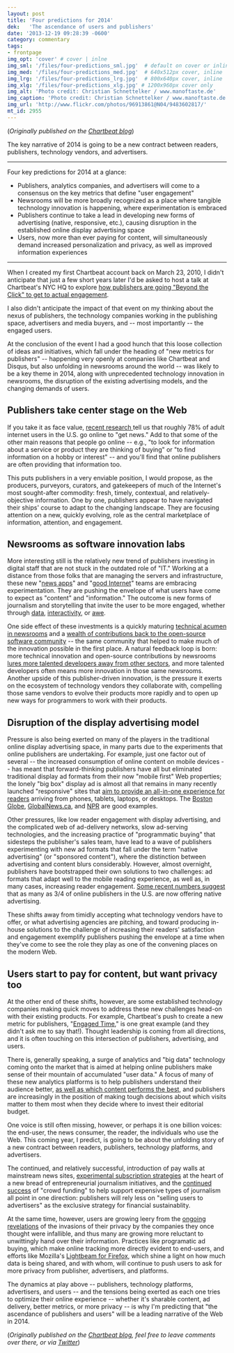 ```yaml
---
layout: post
title: 'Four predictions for 2014'
dek:   'The ascendance of users and publishers'
date: '2013-12-19 09:28:39 -0600'
category: commentary
tags: 
- frontpage
img_opt: 'cover' # cover | inlne
img_sml: '/files/four-predictions_sml.jpg'  # default on cover or inline
img_med: '/files/four-predictions_med.jpg'  # 640x512px cover, inline
img_lrg: '/files/four-predictions_lrg.jpg'  # 800x640px cover, inline
img_xlg: '/files/four-predictions_xlg.jpg' # 1200x960px cover only
img_alt: 'Photo credit: Christian Schnettelker / www.manoftaste.de'
img_caption: 'Photo credit: Christian Schnettelker / www.manoftaste.de'
img_url: 'http://www.flickr.com/photos/96913861@N04/9483602817/'
mt_id: 2955
---
```

(_Originally published on the [Chartbeat blog](http://blog.chartbeat.com/2013/12/18/4-predictions-2014-ascendance-users/)_)

<p class="lead">
The key narrative of 2014 is going to be a new contract between readers, publishers, technology vendors, and advertisers. 
</p>

<hr />
Four key predictions for 2014 at a glance:
<ul>
    <li>Publishers, analytics companies, and advertisers will come to a consensus on the key metrics that define "user engagement"</li>
    <li>Newsrooms will be more broadly recognized as a place where tangible technology innovation is happening, where experimentation is embraced</li>
    <li>Publishers continue to take a lead in developing new forms of advertising (native, responsive, etc.), causing disruption in the established online display advertising space</li>
    <li>Users, now more than ever paying for content, will simultaneously demand increased personalization and privacy, as well as improved information experiences</li>
</ul>
<hr />

When I created my first Chartbeat account back on March 23, 2010, I didn't anticipate that just a few short years later I'd be asked to host a talk at Chartbeat's NYC HQ to explore [how publishers are going "Beyond the Click" to get to actual engagement](http://blog.chartbeat.com/2013/06/03/beyond-the-click-getting-to-actual-engagement-the-video/).

I also didn't anticipate the impact of that event on my thinking about the nexus of publishers, the technology companies working in the publishing space, advertisers and media buyers, and -- most importantly -- the engaged users.

At the conclusion of the event I had a good hunch that this loose collection of ideas and initiatives, which fall under the heading of "new metrics for publishers" -- happening very openly at companies like Chartbeat and Disqus, but also unfolding in newsrooms around the world -- was likely to be a key theme in 2014, along with unprecedented technology innovation in newsrooms, the disruption of the existing advertising models,  and the changing demands of users.

## Publishers take center stage on the Web

If you take it as face value, [recent research ](http://www.pewinternet.org/Trend-Data-(Adults)/Online-Activites-Total.aspx) tell us that roughly 78% of adult internet users in the U.S. go online to "get news." Add to that some of the other main reasons that people go online -- e.g., "to look for information about a service or product they are thinking of buying" or "to find information on a hobby or interest" -- and you'll find that online publishers are often providing that information too.

This puts publishers in a very enviable position, I would propose, as the producers, purveyors, curators, and gatekeepers of much of the Internet's most sought-after commodity: fresh, timely, contextual, and relatively-objective information. One by one, publishers appear to have navigated their ships' course to adapt to the changing landscape. They are focusing attention on a new, quickly evolving, role as the central marketplace of information, attention, and engagement.


## Newsrooms as software innovation labs

More interesting still is the relatively new trend of publishers investing in digital staff that are not stuck in the outdated role of "IT." Working at a distance from those folks that are managing the servers and infrastructure, these new "[news apps](http://blog.apps.chicagotribune.com/)" and "[good Internet](http://www.poynter.org/latest-news/228935/npr-combines-interactive-multimedia-desks-into-one/)" teams are embracing experimentation. They are pushing the envelope of what users have come to expect as "content" and "information." The outcome is new forms of journalism and storytelling that invite the user to be more engaged, whether through [data](http://crime.chicagotribune.com/), [interactivity](https://www.propublica.org/series/free-the-files), or [awe](http://apps.npr.org/tshirt/).

One side effect of these investments is a quickly maturing [technical acumen in newsrooms](http://source.opennews.org/en-US/people/) and a [wealth of contributions back to the open-source software community](http://source.opennews.org/en-US/code/) -- the same community that helped to make much of the innovation possible in the first place. A natural feedback loop is born: more technical innovation and open-source contributions by newsrooms [lures more talented developers away from other sectors](http://www.poynter.org/latest-news/mediawire/201829/developer-explains-why-its-more-fun-to-work-at-a-newspaper-than-google/), and more talented developers often means more innovation in those same newsrooms. Another upside of this publisher-driven innovation, is the pressure it exerts on the ecosystem of technology vendors they collaborate with, compelling those same vendors to evolve their products more rapidly and to open up new ways for programmers to work with their products.

## Disruption of the display advertising model

Pressure is also being exerted on many of the players in the traditional online display advertising space, in many parts due to the experiments that online publishers are undertaking. For example, just one factor out of several -- the increased consumption of online content on mobile devices -- has meant that forward-thinking publishers have all but eliminated traditional display ad formats from their now "mobile first"  Web properties; the lonely "big box" display ad is almost all that remains in many recently launched "responsive" sites that [aim to provide an all-in-one experience for readers](http://thetyee.ca/Mediacheck/2011/12/28/ResponsiveDesign/) arriving from phones, tablets, laptops, or desktops. The [Boston Globe](http://www.bostonglobe.com/), [GlobalNews.ca](http://globalnews.ca), and [NPR](http://npr.org) are good examples.

Other pressures, like low reader engagement with display advertising, and the complicated web of ad-delivery networks, slow ad-serving technologies, and the increasing practice of "programmatic buying" that sidesteps the publisher's sales team, have lead to a wave of publishers experimenting with new ad formats that fall under the term "native advertising"  (or "sponsored content"), where the distinction between advertising and content blurs considerably. However, almost overnight, publishers have bootstrapped their own solutions to two challenges: ad formats that adapt well to the mobile reading experience, as well as, in many cases, increasing reader engagement. [Some recent numbers suggest](http://marketingland.com/73-of-online-publishers-offer-native-advertising-just-10-still-sitting-on-the-sidelines-emarketer-52506) that as many as 3/4 of online publishers in the U.S. are now offering native advertising. 

These shifts away from timidly accepting what technology vendors have to offer, or what advertising agencies are pitching, and toward producing in-house solutions to the challenge of increasing their readers' satisfaction and engagement exemplify publishers pushing the envelope at a time when they've come to see the role they play as one of the convening places on the modern Web.


## Users start to pay for content, but want privacy too

At the other end of these shifts, however, are some established technology companies making quick moves to address these new challenges head-on with their existing products. For example, Chartbeat's push to create a new metric for publishers, "[Engaged Time](http://blog.chartbeat.com/2013/03/18/using-engaged-time-to-understand-your-audience/)," is one great example (and they didn't ask me to say that!). Thought leadership is coming from all directions, and it is often touching on this intersection of publishers, advertising, and users.

There is, generally speaking, a surge of analytics and "big data" technology coming onto the market that is aimed at helping online publishers make sense of their mountain of accumulated "user data." A focus of many of these new analytics platforms is to help publishers understand their audience better, [as well as which content performs the best](http://contently.com/strategist/2013/12/05/this-data-scientist-spent-a-year-deep-inside-the-new-york-times-heres-what-he-discovered/), and publishers are increasingly in the position of making tough decisions about which visits matter to them most when they decide where to invest their editorial budget.

One voice is still often missing, however, or perhaps it is one billion voices: the end-user, the news consumer, the reader, the individuals who use the Web. This coming year, I predict, is going to be about the unfolding story of a new contract between readers, publishers, technology platforms, and advertisers. 

The continued, and relatively successful, introduction of pay walls at mainstream news sites, [experimental subscription strategies](http://www.businessinsider.com/the-information-founder-jessica-lessin-will-laugh-last-2013-12) at the heart of a new bread of entrepreneurial journalism initiatives, and the [continued success](http://thetyee.ca/Tyeenews/2013/11/19/Tyee-National-Day-After/) of "crowd funding" to help support expensive types of journalism all point in one direction: publishers will rely less on "selling users to advertisers" as the exclusive strategy for financial sustainablity. 

At the same time, however, users are growing leery from the [ongoing revelations](http://www.theguardian.com/world/the-nsa-files) of the invasions of their privacy by the companies they once thought were infallible, and thus many are growing more reluctant to unwittingly hand over their information. Practices like programatic ad buying, which make online tracking more directly evident to end-users, and efforts like Mozilla's [Lightbeam for Firefox](https://www.mozilla.org/en-US/lightbeam/), which shine a light on how much data is being shared, and with whom, will continue to push users to ask for more privacy from publisher, advertisers, and platforms.

The dynamics at play above -- publishers, technology platforms, advertisers, and users -- and the tensions being exerted as each one tries to optimize their online experience -- whether it's sharable content, ad delivery, better metrics, or more privacy -- is why I'm predicting that "the ascendance of publishers and users" will be a leading narrative of the Web in 2014.

(_Originally published on the [Chartbeat blog](http://blog.chartbeat.com/2013/12/18/4-predictions-2014-ascendance-users/), feel free to leave comments over there, or via [Twitter](http://twitter.com/phillipadsmith)_)
